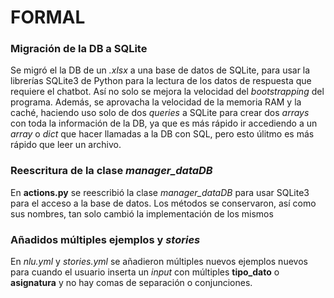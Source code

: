# FORMAL

### Migración de la DB a SQLite
Se migró el la DB de un _*.xlsx*_ a una base de datos de SQLite, para usar la librerías SQLite3 de Python para la lectura de los datos de respuesta que requiere el chatbot. Así no solo se mejora la velocidad del _*bootstrapping*_ del programa. Además, se aprovacha la velocidad de la memoria RAM y la caché, haciendo uso solo de dos _*queries*_ a SQLite para crear dos _*arrays*_ con toda la información de la DB, ya que es más rápido ir accediendo a un _*array*_ o _*dict*_ que hacer llamadas a la DB con SQL, pero esto úlitmo es más rápido que leer un archivo.

### Reescritura de la clase _*manager_dataDB*_
En __actions.py__ se reescribió la clase _*manager_dataDB*_ para usar SQLite3 para el acceso a la base de datos. Los métodos se conservaron, así como sus nombres, tan solo cambió la implementación de los mismos

### Añadidos múltiples ejemplos y _*stories*_
En _*nlu.yml*_ y _*stories.yml*_ se añadieron múltiples nuevos ejemplos nuevos para cuando el usuario inserta un _*input*_ con múltiples __tipo_dato__ o __asignatura__ y no hay comas de separación o conjunciones.